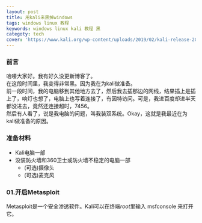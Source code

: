```yaml
---
layout: post
title: 用kali来黑掉windows
tags: windows linux 教程
keywords: windows linux kali 教程 黑
categoty: tech
cover: 'https://www.kali.org/wp-content/uploads/2019/02/kali-release-2019-600x284.png'
---
```

### 前言
哈喽大家好。我有好久没更新博客了。  
在这段时间里，我变得非常黑。因为我在为kali做准备。  
前一段时间，我的电脑移到其他地方去了，然后我去插那边的网线，结果插上是插上了，响灯也想了，电脑上也写着连接了，有因特访问。可是，我进百度却进半天都没进去，竟然还连接超时，7456。  
然后有人看了，说是我电脑的问题，叫我装双系统。Okay，这就是我最近在为kali做准备的原因。  
  
### 准备材料
- Kali电脑一部
- 没装防火墙和360卫士或防火墙不稳定的电脑一部
  - (可选)摄像头
  - (可选)麦克风

### 01.开启Metasploit
Metasploit是一个安全渗透软件。Kali可以在终端*root*里输入
msfconsole
来打开它。
